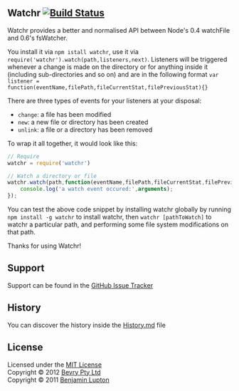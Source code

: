 ## Watchr [![Build Status](https://secure.travis-ci.org/bevry/watchr.png?branch=master)](http://travis-ci.org/bevry/watchr)

Watchr provides a better and normalised API between Node's 0.4 watchFile and 0.6's fsWatcher.

You install it via `npm istall watchr`, use it via `require('watchr').watch(path,listeners,next)`. Listeners will be triggered whenever a change is made on the directory or for anything inside it (including sub-directories and so on) and are in the following format `var listener = function(eventName,filePath,fileCurrentStat,filePreviousStat){}`

There are three types of events for your listeners at your disposal:

- `change`: a file has been modified
- `new`: a new file or directory has been created
- `unlink`: a file or a directory has been removed

To wrap it all together, it would look like this:

``` javascript
// Require
watchr = require('watchr')

// Watch a directory or file
watchr.watch(path,function(eventName,filePath,fileCurrentStat,filePreviousStat){
	console.log('a watch event occured:',arguments);
});
```

You can test the above code snippet by installing watchr globally by running `npm install -g watchr` to install watchr, then `watchr [pathToWatch]` to watchr a particular path, and performing some file system modifications on that path.

Thanks for using Watchr!


## Support

Support can be found in the [GitHub Issue Tracker](https://github.com/bevry/watchr/issues)


## History

You can discover the history inside the [History.md](https://github.com/bevry/watchr/blob/master/History.md#files) file


## License

Licensed under the [MIT License](http://creativecommons.org/licenses/MIT/)
<br/>Copyright &copy; 2012 [Bevry Pty Ltd](http://bevry.me)
<br/>Copyright &copy; 2011 [Benjamin Lupton](http://balupton.com)